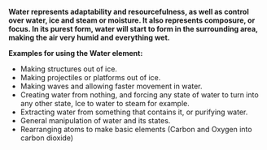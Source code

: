 **Water represents adaptability and resourcefulness, as well as control over water, ice and steam or moisture. It also represents composure, or focus.
In its purest form, water will start to form in the surrounding area, making the air very humid and everything wet.**

**Examples for using the Water element:**  
- Making structures out of ice.  
- Making projectiles or platforms out of ice.  
- Making waves and allowing faster movement in water.  
- Creating water from nothing, and forcing any state of water to turn into any other state, Ice to water to steam for example.  
- Extracting water from something that contains it, or purifying water.  
- General manipulation of water and its states.  
- Rearranging atoms to make basic elements (Carbon and Oxygen into carbon dioxide)